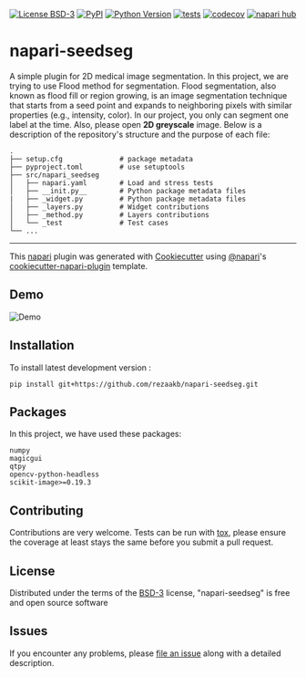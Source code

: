 [![License BSD-3](https://img.shields.io/pypi/l/napari-seedseg.svg?color=green)](https://github.com/rezaakb/napari-seedseg/raw/main/LICENSE)
[![PyPI](https://img.shields.io/pypi/v/napari-seedseg.svg?color=green)](https://pypi.org/project/napari-seedseg)
[![Python Version](https://img.shields.io/pypi/pyversions/napari-seedseg.svg?color=green)](https://python.org)
[![tests](https://github.com/rezaakb/napari-seedseg/workflows/tests/badge.svg)](https://github.com/rezaakb/napari-seedseg/actions)
[![codecov](https://codecov.io/gh/rezaakb/napari-seedseg/branch/main/graph/badge.svg)](https://codecov.io/gh/rezaakb/napari-seedseg)
[![napari hub](https://img.shields.io/endpoint?url=https://api.napari-hub.org/shields/napari-seedseg)](https://napari-hub.org/plugins/napari-seedseg)

# napari-seedseg

A simple plugin for 2D medical image segmentation. In this project, we are trying to use Flood method for segmentation. 
Flood segmentation, also known as flood fill or region growing, is an image segmentation technique that starts from a seed point and expands to neighboring pixels with similar properties (e.g., intensity, color). In our project, you only can segment one label at the time. Also, please open **2D greyscale** image. Below is a description of the repository's structure and the purpose of each file:

    .
    ├── setup.cfg              # package metadata
    ├── pyproject.toml         # use setuptools
    ├── src/napari_seedseg     
    │   ├── napari.yaml        # Load and stress tests
    │   ├── __init.py__        # Python package metadata files
    |   ├── _widget.py         # Python package metadata files
    │   ├── _layers.py         # Widget contributions
    │   ├── _method.py         # Layers contributions
    │   └── _test              # Test cases
    └── ...

----------------------------------

This [napari] plugin was generated with [Cookiecutter] using [@napari]'s [cookiecutter-napari-plugin] template.

<!--
Don't miss the full getting started guide to set up your new package:
https://github.com/napari/cookiecutter-napari-plugin#getting-started

and review the napari docs for plugin developers:
https://napari.org/stable/plugins/index.html
-->

## Demo

![Demo](https://drive.google.com/uc?export=view&id=1nJypKACvoIUdtM5nlton5NlmCVDFupu7)

## Installation

To install latest development version :

    pip install git+https://github.com/rezaakb/napari-seedseg.git


## Packages
In this project, we have used these packages:

    numpy
    magicgui
    qtpy
    opencv-python-headless
    scikit-image>=0.19.3



## Contributing

Contributions are very welcome. Tests can be run with [tox], please ensure
the coverage at least stays the same before you submit a pull request.

## License

Distributed under the terms of the [BSD-3] license,
"napari-seedseg" is free and open source software

## Issues

If you encounter any problems, please [file an issue] along with a detailed description.

[napari]: https://github.com/napari/napari
[Cookiecutter]: https://github.com/audreyr/cookiecutter
[@napari]: https://github.com/napari
[MIT]: http://opensource.org/licenses/MIT
[BSD-3]: http://opensource.org/licenses/BSD-3-Clause
[GNU GPL v3.0]: http://www.gnu.org/licenses/gpl-3.0.txt
[GNU LGPL v3.0]: http://www.gnu.org/licenses/lgpl-3.0.txt
[Apache Software License 2.0]: http://www.apache.org/licenses/LICENSE-2.0
[Mozilla Public License 2.0]: https://www.mozilla.org/media/MPL/2.0/index.txt
[cookiecutter-napari-plugin]: https://github.com/napari/cookiecutter-napari-plugin

[file an issue]: https://github.com/rezaakb/napari-seedseg/issues

[napari]: https://github.com/napari/napari
[tox]: https://tox.readthedocs.io/en/latest/
[pip]: https://pypi.org/project/pip/
[PyPI]: https://pypi.org/
